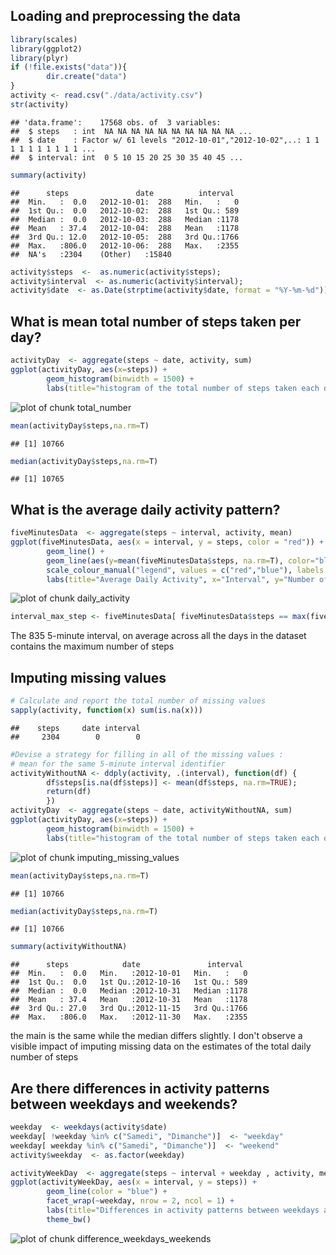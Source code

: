 ## Loading and preprocessing the data

```r
library(scales)
library(ggplot2)
library(plyr)
if (!file.exists("data")){
        dir.create("data")
}
activity <- read.csv("./data/activity.csv")
str(activity)
```

```
## 'data.frame':	17568 obs. of  3 variables:
##  $ steps   : int  NA NA NA NA NA NA NA NA NA NA ...
##  $ date    : Factor w/ 61 levels "2012-10-01","2012-10-02",..: 1 1 1 1 1 1 1 1 1 1 ...
##  $ interval: int  0 5 10 15 20 25 30 35 40 45 ...
```

```r
summary(activity)
```

```
##      steps               date          interval   
##  Min.   :  0.0   2012-10-01:  288   Min.   :   0  
##  1st Qu.:  0.0   2012-10-02:  288   1st Qu.: 589  
##  Median :  0.0   2012-10-03:  288   Median :1178  
##  Mean   : 37.4   2012-10-04:  288   Mean   :1178  
##  3rd Qu.: 12.0   2012-10-05:  288   3rd Qu.:1766  
##  Max.   :806.0   2012-10-06:  288   Max.   :2355  
##  NA's   :2304    (Other)   :15840
```

```r
activity$steps  <-  as.numeric(activity$steps);
activity$interval  <- as.numeric(activity$interval);
activity$date  <- as.Date(strptime(activity$date, format = "%Y-%m-%d"))
```

## What is mean total number of steps taken per day?

```r
activityDay  <- aggregate(steps ~ date, activity, sum)
ggplot(activityDay, aes(x=steps)) + 
        geom_histogram(binwidth = 1500) +
        labs(title="histogram of the total number of steps taken each day") 
```

![plot of chunk total_number](figure/total_number.png) 

```r
mean(activityDay$steps,na.rm=T)
```

```
## [1] 10766
```

```r
median(activityDay$steps,na.rm=T)
```

```
## [1] 10765
```

## What is the average daily activity pattern?

```r
fiveMinutesData  <- aggregate(steps ~ interval, activity, mean)
ggplot(fiveMinutesData, aes(x = interval, y = steps, color = "red")) + 
        geom_line() +
        geom_line(aes(y=mean(fiveMinutesData$steps, na.rm=T), color="blue")) +
        scale_colour_manual("legend", values = c("red","blue"), labels = c("average of all days", "average per 5-minutes")) +
        labs(title="Average Daily Activity", x="Interval", y="Number of steps")
```

![plot of chunk daily_activity](figure/daily_activity.png) 

```r
interval_max_step <- fiveMinutesData[ fiveMinutesData$steps == max(fiveMinutesData$steps),][[1]]
```
The 835  5-minute interval, on average across all the days in the dataset contains the maximum number of steps

## Imputing missing values

```r
# Calculate and report the total number of missing values 
sapply(activity, function(x) sum(is.na(x)))
```

```
##    steps     date interval 
##     2304        0        0
```

```r
#Devise a strategy for filling in all of the missing values : 
# mean for the same 5-minute interval identifier
activityWithoutNA <- ddply(activity, .(interval), function(df) {
        df$steps[is.na(df$steps)] <- mean(df$steps, na.rm=TRUE); 
        return(df)
        })
activityDay  <- aggregate(steps ~ date, activityWithoutNA, sum)
ggplot(activityDay, aes(x=steps)) + 
        geom_histogram(binwidth = 1500) +
        labs(title="histogram of the total number of steps taken each day") 
```

![plot of chunk imputing_missing_values](figure/imputing_missing_values.png) 

```r
mean(activityDay$steps,na.rm=T)
```

```
## [1] 10766
```

```r
median(activityDay$steps,na.rm=T)
```

```
## [1] 10766
```

```r
summary(activityWithoutNA)
```

```
##      steps            date               interval   
##  Min.   :  0.0   Min.   :2012-10-01   Min.   :   0  
##  1st Qu.:  0.0   1st Qu.:2012-10-16   1st Qu.: 589  
##  Median :  0.0   Median :2012-10-31   Median :1178  
##  Mean   : 37.4   Mean   :2012-10-31   Mean   :1178  
##  3rd Qu.: 27.0   3rd Qu.:2012-11-15   3rd Qu.:1766  
##  Max.   :806.0   Max.   :2012-11-30   Max.   :2355
```
the main is the same while the median differs slightly. I don't observe a visible impact of imputing missing data on the estimates of the total daily number of steps

## Are there differences in activity patterns between weekdays and weekends?

```r
weekday  <- weekdays(activity$date)
weekday[ !weekday %in% c("Samedi", "Dimanche")]  <- "weekday"
weekday[ weekday %in% c("Samedi", "Dimanche")]  <- "weekend"
activity$weekday  <- as.factor(weekday)

activityWeekDay  <- aggregate(steps ~ interval + weekday , activity, mean)
ggplot(activityWeekDay, aes(x = interval, y = steps)) + 
        geom_line(color = "blue") + 
        facet_wrap(~weekday, nrow = 2, ncol = 1) + 
        labs(title="Differences in activity patterns between weekdays and weekends", x = "Interval", y = "Number of steps") + 
        theme_bw()
```

![plot of chunk difference_weekdays_weekends](figure/difference_weekdays_weekends.png) 
